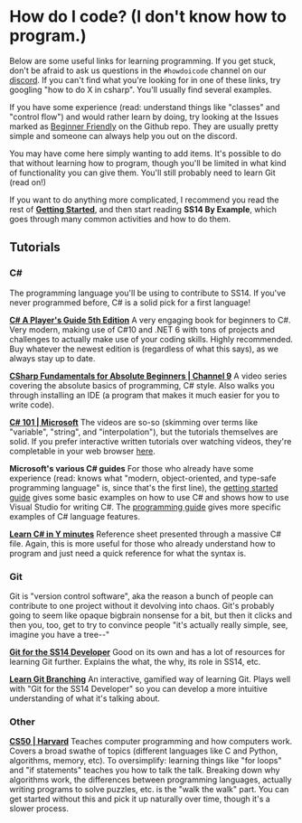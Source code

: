 # How do I code? (I don't know how to program.)
Below are some useful links for learning programming. If you get stuck, don't be afraid to ask us questions in the `#howdoicode` channel on our [discord](https://discord.gg/ss14). If you can't find what you're looking for in one of these links, try googling "how to do X in csharp". You'll usually find several examples.

If you have some experience (read: understand things like "classes" and "control flow") and would rather learn by doing, try looking at the Issues marked as [Beginner Friendly](https://github.com/space-wizards/space-station-14/labels/Beginner%20Friendly) on the Github repo. They are usually pretty simple and someone can always help you out on the discord. 

You may have come here simply wanting to add items. It's possible to do that without learning how to program, though you'll be limited in what kind of functionality you can give them. You'll still probably need to learn Git (read on!)

If you want to do anything more complicated, I recommend you read the rest of [**Getting Started**](./development-environment.md), and then start reading **SS14 By Example**, which goes through many common activities and how to do them.

## Tutorials

### C#
The programming language you'll be using to contribute to SS14. If you've never programmed before, C# is a solid pick for a first language!

**[C# A Player's Guide 5th Edition](https://www.amazon.com/dp/0985580151)**
A very engaging book for beginners to C#. Very modern, making use of C#10 and .NET 6 with tons of projects and challenges to actually make use of your coding skills. Highly recommended. Buy whatever the newest edition is (regardless of what this says), as we always stay up to date.

**[CSharp Fundamentals for Absolute Beginners | Channel 9](https://channel9.msdn.com/Series/CSharp-Fundamentals-for-Absolute-Beginners)**
A video series covering the absolute basics of programming, C# style. Also walks you through installing an IDE (a program that makes it much easier for you to write code).

**[C# 101 | Microsoft](https://docs.microsoft.com/en-us/dotnet/csharp/tour-of-csharp/tutorials/)**
The videos are so-so (skimming over terms like "variable", "string", and "interpolation"), but the tutorials themselves are solid. If you prefer interactive written tutorials over watching videos, they're completable in your web browser [here](https://docs.microsoft.com/en-us/dotnet/csharp/tour-of-csharp/tutorials/hello-world).

**Microsoft's various C# guides**
For those who already have some experience (read: knows what "modern, object-oriented, and type-safe programming language" is, since that's the first line), the [getting started guide](https://docs.microsoft.com/en-us/dotnet/csharp/getting-started/) gives some basic examples on how to use C# and shows how to use Visual Studio for writing C#. The [programming guide](https://docs.microsoft.com/en-us/dotnet/csharp/programming-guide/) gives more specific examples of C# language features.

**[Learn C# in Y minutes](https://learnxinyminutes.com/docs/csharp/)**
Reference sheet presented through a massive C# file. Again, this is more useful for those who already understand how to program and just need a quick reference for what the syntax is. 

### Git
Git is "version control software", aka the reason a bunch of people can contribute to one project without it devolving into chaos. Git's probably going to seem like opaque bigbrain nonsense for a bit, but then it clicks and then you, too, get to try to convince people "it's actually really simple, see, imagine you have a tree--"

**[Git for the SS14 Developer](./git-for-the-ss14-developer.md)**
Good on its own and has a lot of resources for learning Git further. Explains the what, the why, its role in SS14, etc.

**[Learn Git Branching](https://learngitbranching.js.org/)**
An interactive, gamified way of learning Git. Plays well with "Git for the SS14 Developer" so you can develop a more intuitive understanding of what it's talking about.

### Other

**[CS50 | Harvard](https://cs50.harvard.edu/college/2021/spring/weeks/6/)**
Teaches computer programming and how computers work. Covers a broad swathe of topics (different languages like C and Python, algorithms, memory, etc). To oversimplify: learning things like "for loops" and "if statements" teaches you how to talk the talk. Breaking down why algorithms work, the differences between programming languages, actually writing programs to solve puzzles, etc. is the "walk the walk" part. You can get started without this and pick it up naturally over time, though it's a slower process.
